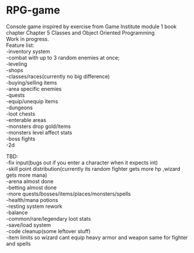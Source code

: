 # RPG-game

Console game inspired by exercise from Game Institute module 1 book chapter Chapter 5 Classes and Object Oriented Programming<br />
Work in progress.<br />
Feature list:<br />
-inventory system<br />
-combat with up to 3 random enemies at once;<br />
-leveling <br />
-shops<br />
-classes/races(currently no big difference)<br />
-buying/selling items<br />
-area specific enemies<br />
-quests<br />
-equip/unequip items<br />
-dungeons<br />
-loot chests<br />
-enterable areas<br />
-monsters drop gold/items<br />
-monsters level affect stats<br />
-boss fights<br />
-2d<br />



 TBD:<br />
-fix input(bugs out if you enter a character when it expects int)<br />
-skill point distribution(currently its random fighter gets more hp ,wizard gets more mana)<br />
-arena almost done<br />
-betting almost done<br />
-more quests/bosses/items/places/monsters/spells<br />
-health/mana potions<br />
-resting system rework<br />
-balance<br />
-common/rare/legendary loot stats<br />
-save/load system<br />
-code cleanup(some leftover stuff)<br />
-item limits so wizard cant equip heavy armor and weapon same for fighter and spells<br />


